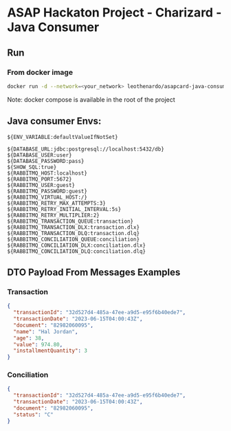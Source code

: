 # ASAP Hackaton Project - Charizard - Java Consumer

## Run

### From docker image

```bash
docker run -d --network=<your_network> leothenardo/asapcard-java-consumer
```

Note: docker compose is available in the root of the project

## Java consumer Envs:

```${ENV_VARIABLE:defaultValueIfNotSet}```

```properties
${DATABASE_URL:jdbc:postgresql://localhost:5432/db}
${DATABASE_USER:user}
${DATABASE_PASSWORD:pass}
${SHOW_SQL:true}
${RABBITMQ_HOST:localhost}
${RABBITMQ_PORT:5672}
${RABBITMQ_USER:guest}
${RABBITMQ_PASSWORD:guest}
${RABBITMQ_VIRTUAL_HOST:/}
${RABBITMQ_RETRY_MAX_ATTEMPTS:3}
${RABBITMQ_RETRY_INITIAL_INTERVAL:5s}
${RABBITMQ_RETRY_MULTIPLIER:2}
${RABBITMQ_TRANSACTION_QUEUE:transaction}
${RABBITMQ_TRANSACTION_DLX:transaction.dlx}
${RABBITMQ_TRANSACTION_DLQ:transaction.dlq}
${RABBITMQ_CONCILIATION_QUEUE:conciliation}
${RABBITMQ_CONCILIATION_DLX:conciliation.dlx}
${RABBITMQ_CONCILIATION_DLQ:conciliation.dlq}

```

## DTO Payload From Messages Examples

### Transaction

```json
{
  "transactionId": "32d527d4-485a-47ee-a9d5-e95f6b40ede7",
  "transactionDate": "2023-06-15T04:00:43Z",
  "document": "82982060095",
  "name": "Hal Jordan",
  "age": 38,
  "value": 974.80,
  "installmentQuantity": 3
}
```

### Conciliation

```json
{
  "transactionId": "32d527d4-485a-47ee-a9d5-e95f6b40ede7",
  "transactionDate": "2023-06-15T04:00:43Z",
  "document": "82982060095",
  "status": "C"
}
```